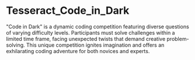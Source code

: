 # Tesseract_Code_in_Dark
"Code in Dark" is a dynamic coding competition featuring diverse questions of varying difficulty levels. Participants must solve challenges within a limited time frame, facing unexpected twists that demand creative problem-solving. This unique competition ignites imagination and offers an exhilarating coding adventure for both novices and experts.
